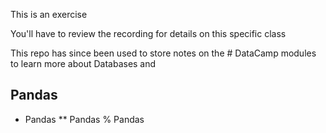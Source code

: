 This is an exercise

You'll have to review the recording for details on this specific class


This repo has since been used to store notes on the # DataCamp modules to learn more about Databases and 

## Pandas

* Pandas 
** Pandas
% Pandas
